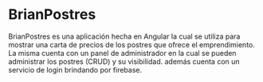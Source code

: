 # BrianPostres

BrianPostres es una aplicación hecha en Angular la cual se utiliza para mostrar una carta de precios de los postres que ofrece el emprendimiento. 
<br>
La misma cuenta con un panel de administrador en la cual se pueden administrar los postres (CRUD) y su visibilidad. además cuenta con un servicio de login brindando por firebase. 